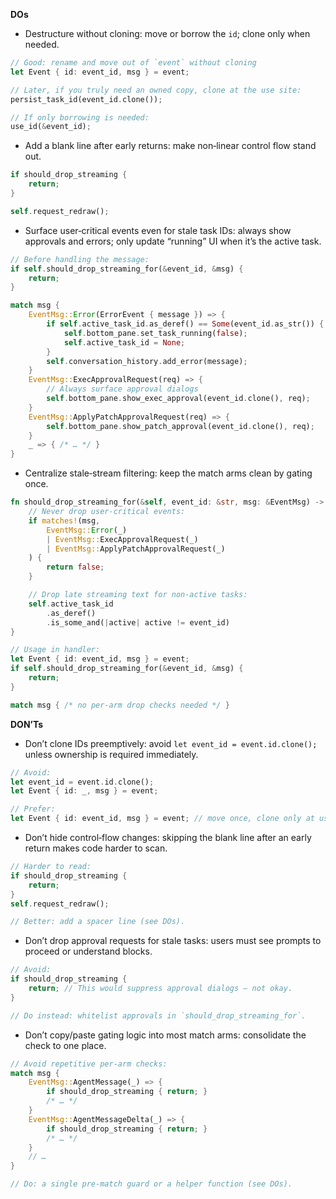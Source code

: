 **DOs**
- Destructure without cloning: move or borrow the `id`; clone only when needed.
```rust
// Good: rename and move out of `event` without cloning
let Event { id: event_id, msg } = event;

// Later, if you truly need an owned copy, clone at the use site:
persist_task_id(event_id.clone());

// If only borrowing is needed:
use_id(&event_id);
```

- Add a blank line after early returns: make non‑linear control flow stand out.
```rust
if should_drop_streaming {
    return;
}

self.request_redraw();
```

- Surface user‑critical events even for stale task IDs: always show approvals and errors; only update “running” UI when it’s the active task.
```rust
// Before handling the message:
if self.should_drop_streaming_for(&event_id, &msg) {
    return;
}

match msg {
    EventMsg::Error(ErrorEvent { message }) => {
        if self.active_task_id.as_deref() == Some(event_id.as_str()) {
            self.bottom_pane.set_task_running(false);
            self.active_task_id = None;
        }
        self.conversation_history.add_error(message);
    }
    EventMsg::ExecApprovalRequest(req) => {
        // Always surface approval dialogs
        self.bottom_pane.show_exec_approval(event_id.clone(), req);
    }
    EventMsg::ApplyPatchApprovalRequest(req) => {
        self.bottom_pane.show_patch_approval(event_id.clone(), req);
    }
    _ => { /* … */ }
}
```

- Centralize stale‑stream filtering: keep the match arms clean by gating once.
```rust
fn should_drop_streaming_for(&self, event_id: &str, msg: &EventMsg) -> bool {
    // Never drop user‑critical events:
    if matches!(msg,
        EventMsg::Error(_)
        | EventMsg::ExecApprovalRequest(_)
        | EventMsg::ApplyPatchApprovalRequest(_)
    ) {
        return false;
    }

    // Drop late streaming text for non‑active tasks:
    self.active_task_id
        .as_deref()
        .is_some_and(|active| active != event_id)
}

// Usage in handler:
let Event { id: event_id, msg } = event;
if self.should_drop_streaming_for(&event_id, &msg) {
    return;
}

match msg { /* no per‑arm drop checks needed */ }
```

**DON’Ts**
- Don’t clone IDs preemptively: avoid `let event_id = event.id.clone();` unless ownership is required immediately.
```rust
// Avoid:
let event_id = event.id.clone();
let Event { id: _, msg } = event;

// Prefer:
let Event { id: event_id, msg } = event; // move once, clone only at use site if needed
```

- Don’t hide control‑flow changes: skipping the blank line after an early return makes code harder to scan.
```rust
// Harder to read:
if should_drop_streaming {
    return;
}
self.request_redraw();

// Better: add a spacer line (see DOs).
```

- Don’t drop approval requests for stale tasks: users must see prompts to proceed or understand blocks.
```rust
// Avoid:
if should_drop_streaming {
    return; // This would suppress approval dialogs — not okay.
}

// Do instead: whitelist approvals in `should_drop_streaming_for`.
```

- Don’t copy/paste gating logic into most match arms: consolidate the check to one place.
```rust
// Avoid repetitive per‑arm checks:
match msg {
    EventMsg::AgentMessage(_) => {
        if should_drop_streaming { return; }
        /* … */
    }
    EventMsg::AgentMessageDelta(_) => {
        if should_drop_streaming { return; }
        /* … */
    }
    // …
}

// Do: a single pre‑match guard or a helper function (see DOs).
```